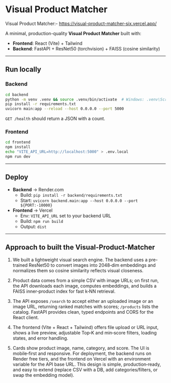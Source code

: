 # Visual Product Matcher

Visual Product Matcher:- https://visual-product-matcher-six.vercel.app/

A minimal, production-quality **Visual Product Matcher** built with:
- **Frontend**: React (Vite) + Tailwind
- **Backend**: FastAPI + ResNet50 (torchvision) + FAISS (cosine similarity)

---

## Run locally

### Backend
```bash
cd backend
python -m venv .venv && source .venv/bin/activate  # Windows: .venv\Scripts\activate
pip install -r requirements.txt
uvicorn main:app --reload --host 0.0.0.0 --port 5000
```
`GET /health` should return a JSON with a count.

### Frontend
```bash
cd frontend
npm install
echo "VITE_API_URL=http://localhost:5000" > .env.local
npm run dev
```

---

## Deploy
- **Backend** → Render.com
  - Build: `pip install -r backend/requirements.txt`
  - Start: `uvicorn backend.main:app --host 0.0.0.0 --port ${PORT:-10000}`
- **Frontend** → Vercel
  - Env: `VITE_API_URL` set to your backend URL
  - Build: `npm run build`
  - Output: `dist`

---

## Approach to built the Visual-Product-Matcher
1. We built a lightweight visual search engine. The backend uses a pre-trained ResNet50 to convert images into 2048‑dim embeddings and normalizes them so cosine similarity reflects visual closeness.

2. Product data comes from a simple CSV with image URLs; on first run, the API downloads each image, computes embeddings, and builds a FAISS inner‑product index for fast k‑NN retrieval.

3. The API exposes `/search` to accept either an uploaded image or an image URL, returning ranked matches with scores; `/products` lists the catalog. FastAPI provides clean, typed endpoints and CORS for the React client.

4. The frontend (Vite + React + Tailwind) offers file upload or URL input, shows a live preview, adjustable Top‑K and min‑score filters, loading states, and error handling.

5. Cards show product image, name, category, and score. The UI is mobile‑first and responsive. For deployment, the backend runs on Render free tiers, and the frontend on Vercel with an environment variable for the API base URL. This design is simple, production‑ready, and easy to extend (replace CSV with a DB, add categories/filters, or swap the embedding model).

